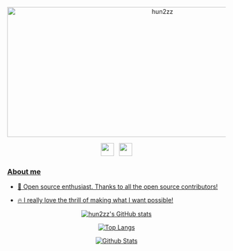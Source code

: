 
<p align="center">
  <img src="https://socialify.git.ci/hun2zz/hun2zz/image?font=Source%20Code%20Pro&forks=1&issues=1&language=1&name=1&owner=1&pattern=Plus&pulls=1&stargazers=1&theme=Dark" alt="hun2zz" width="700" height="300" />
<div>
  <p align='center'>
    <a href="mailto:tkdgnsdldkdlel@gmail.com"><img height="30" src="https://th.bing.com/th/id/OIP.9sT4UWsRfFiy6vPydv3_-QHaHO?pid=ImgDet&rs=1"></a>&nbsp;&nbsp;
    <a href="https://blog.naver.com/sanghun_0" target='_blank'><img height="30" src="https://i.imgur.com/LhVnkTO.png"
  </p>
</div>


### About me

* 🎁 Open source enthusiast. Thanks to all the open source contributors!

* 🔥 I really love the thrill of making what I want possible!

<p align="center">
  <img src="https://github-readme-stats.vercel.app/api?username=hun2zz&show_icons=true&theme=radical" alt="hun2zz's GitHub stats">
</p>

<div align="center">
  
![Top Langs](https://github-readme-stats.vercel.app/api/top-langs/?username=hun2zz&layout=compact)
  
</div>


<p align="center">
        <img src="https://raw.githubusercontent.com/mayhemantt/mayhemantt/Update/svg/Bottom.svg" alt="Github Stats" />
</p>
